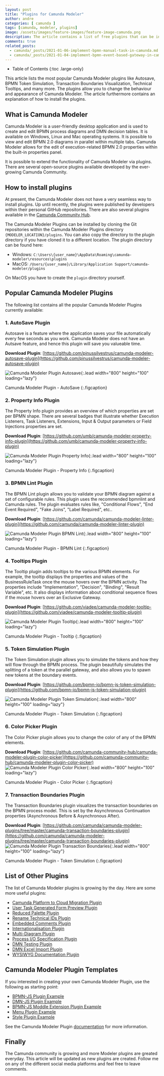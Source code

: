 ```yaml
---
layout: post
title: "Plugins for Camunda Modeler"
author: andre
categories: [ camunda ]
tags: [camunda, modeler, plugins]
image: /assets/images/feature-images/feature-image-camunda.png
description: The article contains a list of free plugins that can be included in the Camunda Modeler.
comments: true
related_posts:
  - camunda/_posts/2021-01-06-implement-bpmn-manual-task-in-camunda.md
  - camunda/_posts/2021-01-04-implement-bpmn-event-based-gateway-in-camunda.md
---
```


- Table of Contents
{:toc .large-only}

This article lists the most popular Camunda Modeler plugins like Autosave, BPMN Token Simulation, Transaction Boundaries Visualization, Technical Tooltips, and many more. The plugins allow you to change the behaviour and appearance of Camunda Modeler. The article furthermore contains an explanation of how to install the plugins. 

## What is Camunda Modeler
Camunda Modeler is a user-friendly desktop application and is used to create and edit BPMN process diagrams and DMN decision tables. It is available on Windows, Linux and Mac operating systems. It is possible to view and edit BPMN 2.0 diagrams in parallel within multiple tabs.
Camunda Modeler allows for the edit of execution-related BPMN 2.0 properties within the built-in properties panel.

It is possible to extend the functionality of Camunda Modeler via plugins. There are several open-source plugins
available developed by the ever-growing Camunda Community.

## How to install plugins
At present, the Camunda Modeler does not have a very seamless way to install plugins. Up until recently, the plugins were 
published by developers within their personal GitHub repositories. There are also several plugins available in the 
[Camunda Community Hub](https://github.com/camunda-community-hub). 

The Camunda Modeler Plugins can be installed by cloning the Git repositories within the Camunda Modeler Plugins directory `{MODELER_LOCATION}/plugins`. You 
can also copy the directory to the plugin directory if you have cloned it to a different location. The plugin directory can be found here:
* Windows: `C:\Users\{user_name}\AppData\Roaming\camunda-modeler\resources\plugins`
* MacOS: `/Users/{user_name}/Library/Application Support/camunda-modeler/plugins`

On MacOS you have to create the `plugin` directory yourself.

## Popular Camunda Modeler Plugins 
The following list contains all the popular Camunda Modeler Plugins currently available:

### 1. AutoSave Plugin
Autosave is a feature where the application saves your file automatically every few seconds as you work. Camunda Modeler
does not have an Autsave feature, and hence this plugin will save you valueable time. 

**Download Plugin**: [https://github.com/pinussilvestrus/camunda-modeler-autosave-plugin](https://github.com/pinussilvestrus/camunda-modeler-autosave-plugin)

![Camunda Modeler Plugin Autosave](/assets/images/posts/camunda-modeler-plugins/camunda-modeler-plugin-autosave.png){:.lead width="800" height="100" loading="lazy"}

Camunda Modeler Plugin - AutoSave
{:.figcaption}

### 2. Property Info Plugin
The Property Info plugin provides an overview of which properties are set per BPMN shape. There are several badges that
illustrate whether Execution Listeners, Task Listeners, Extensions, Input & Output parameters or Field Injections properties are set.

**Download Plugin**: [https://github.com/umb/camunda-modeler-property-info-plugin](https://github.com/umb/camunda-modeler-property-info-plugin)

![Camunda Modeler Plugin Property Info](/assets/images/posts/camunda-modeler-plugins/camunda-modeler-plugin-property-info.png){:.lead width="800" height="100" loading="lazy"}

Camunda Modeler Plugin - Property Info
{:.figcaption}

### 3. BPMN Lint Plugin
The BPMN Lint plugin allows you to validate your BPMN diagram against a set of configurable rules. This plugin uses 
the recommended bpmnlint and Camunda rules. The plugin evaluates rules like, "Conditional Flows", "End Event Required", 
"Fake Joins", "Label Required", etc..

**Download Plugin**: [https://github.com/camunda/camunda-modeler-linter-plugin](https://github.com/camunda/camunda-modeler-linter-plugin)

![Camunda Modeler Plugin BPMN Lint](/assets/images/posts/camunda-modeler-plugins/camunda-modeler-plugin-bpmn-lint.png){:.lead width="800" height="100" loading="lazy"}

Camunda Modeler Plugin - BPMN Lint
{:.figcaption}

### 4. Tooltips Plugin
The Tooltip plugin adds tooltips to the various BPMN elements. For example, the tooltip displays the properties and values 
of the BusinessRuleTask once the mouse hovers over the BPMN activity. The properties include "Implementation", "Decision", 
"Binding", "Result Variable", etc. It also displays information about conditional sequence flows if the mouse hovers over 
an Exclusive Gateway. 

**Download Plugin**: [https://github.com/viadee/camunda-modeler-tooltip-plugin](https://github.com/viadee/camunda-modeler-tooltip-plugin)

![Camunda Modeler Plugin Tooltip](/assets/images/posts/camunda-modeler-plugins/camunda-modeler-plugin-tooltip.png){:.lead width="800" height="100" loading="lazy"}

Camunda Modeler Plugin - Tooltip
{:.figcaption}

### 5. Token Simulation Plugin
The Token Simulation plugin allows you to simulate the tokens and how they will flow through the BPMN process. The plugin 
beautifully simulates the splitting of a token at the parallel gateway, and also allows you to spawn new tokens at the
boundary events.

**Download Plugin**: [https://github.com/bpmn-io/bpmn-js-token-simulation-plugin](https://github.com/bpmn-io/bpmn-js-token-simulation-plugin)

![Camunda Modeler Plugin Token Simulation](/assets/images/posts/camunda-modeler-plugins/camunda-modeler-plugin-token-simulation.png){:.lead width="800" height="100" loading="lazy"}

Camunda Modeler Plugin - Token Simulation
{:.figcaption}

### 6. Color Picker Plugin
The Color Picker plugin allows you to change the color of any of the BPMN elements.

**Download Plugin**: [https://github.com/camunda-community-hub/camunda-modeler-plugin-color-picker](https://github.com/camunda-community-hub/camunda-modeler-plugin-color-picker)
![Camunda Modeler Plugin Color Picker](/assets/images/posts/camunda-modeler-plugins/camunda-modeler-plugin-color-picker.png){:.lead width="800" height="100" loading="lazy"}

Camunda Modeler Plugin - Color Picker
{:.figcaption}

### 7. Transaction Boundaries Plugin
The Transaction Boundaries plugin visualizes the transaction boundaries on the BPMN process model. This is set by the 
Asynchronous Continuation properties (Asynchronous Before & Asynchronous After).

**Download Plugin**: [https://github.com/camunda/camunda-modeler-plugins/tree/master/camunda-transaction-boundaries-plugin](https://github.com/camunda/camunda-modeler-plugins/tree/master/camunda-transaction-boundaries-plugin)
![Camunda Modeler Plugin Transaction Boundaries](/assets/images/posts/camunda-modeler-plugins/camunda-modeler-plugin-transaction-boundaries.png){:.lead width="800" height="100" loading="lazy"}

Camunda Modeler Plugin - Token Simulation
{:.figcaption}

## List of Other Plugins
The list of Camunda Modeler plugins is growing by the day. Here are some more useful plugins:

* [Camunda Platform to Cloud Migration Plugin](https://github.com/camunda-community-hub/camunda-platform-to-cloud-migration)
* [User Task Generated Form Preview Plugin](https://github.com/camunda-community-hub/camunda-modeler-plugin-usertask-generatedform-preview)
* [Reduced Palette Plugin](https://github.com/camunda-community-hub/camunda-modeler-plugin-reduced-palette)
* [Rename Technical IDs Plugin](https://github.com/camunda-community-hub/camunda-modeler-plugin-rename-technical-ids)
* [Embedded Comments Plugin](https://github.com/camunda/camunda-modeler-plugins/tree/master/bpmn-js-plugin-embedded-comments)
* [Internationalisation Plugin](https://github.com/FlowSquad/camunda-modeler-i18n-plugin)
* [Multi-Diagram Plugin](https://github.com/sharedchains/camunda-modeler-plugin-multidiagram)
* [Process I/O Specification Plugin](https://github.com/camunda/camunda-modeler-process-io-specification-plugin)
* [DMN Testing Plugin](https://github.com/bpmn-io/dmn-testing-plugin)
* [DMN Excel Import Plugin](https://github.com/pinussilvestrus/camunda-modeler-excel-import-plugin)
* [WYSIWYG Documentation Plugin](https://github.com/sharedchains/camunda-wysiwyg-documentation)

## Camunda Modeler Plugin Templates 
If you interested in creating your own Camunda Modeler Plugin, use the following as starting point:
* [BPMN-JS Plugin Example](https://github.com/camunda/camunda-modeler-plugins/tree/master/bpmn-js-plugin-example)
* [DMN-JS Plugin Example](https://github.com/camunda/camunda-modeler-plugins/tree/master/dmn-js-plugin-example)
* [BPMN-JS Moddle Extension Plugin Example](https://github.com/camunda/camunda-modeler-plugins/tree/master/bpmn-js-plugin-moddle-extension-example)
* [Menu Plugin Example](https://github.com/camunda/camunda-modeler-plugins/tree/master/menu-plugin-example)
* [Style Plugin Example](https://github.com/camunda/camunda-modeler-plugins/tree/master/style-plugin-example)

See the Camunda Modeler Plugin [documentation](https://github.com/camunda/camunda-modeler/tree/master/docs/plugins) for more information.

## Finally 
The Camunda community is growing and more Modeler plugins are greated everyday. This article will be updated as new plugins are created. Follow me on any of the different social media platforms and feel free to leave comments.

